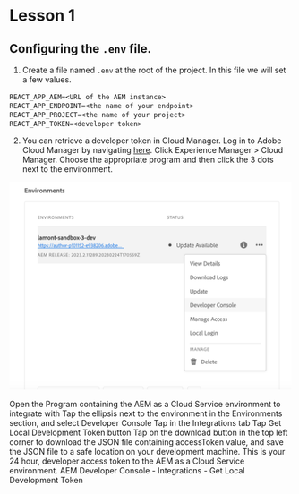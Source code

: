 # Lesson 1 

## Configuring the `.env` file.  

1. Create a file named `.env` at the root of the project.  In this file we will set a few values.

```
REACT_APP_AEM=<URL of the AEM instance>
REACT_APP_ENDPOINT=<the name of your endpoint>
REACT_APP_PROJECT=<the name of your project>
REACT_APP_TOKEN=<developer token>
```

2. You can retrieve a developer token in Cloud Manager. Log in to Adobe Cloud Manager by navigating [here](https://experience.adobe.com/).  Click Experience Manager > Cloud Manager.  Choose the appropriate program and then click the 3 dots next to the environment.

![developer console](./src/media/developer-console.png)

Open the Program containing the AEM as a Cloud Service environment to integrate with
Tap the ellipsis next to the environment in the Environments section, and select Developer Console
Tap in the Integrations tab
Tap Get Local Development Token button
Tap on the download button in the top left corner to download the JSON file containing accessToken value, and save the JSON file to a safe location on your development machine.
This is your 24 hour, developer access token to the AEM as a Cloud Service environment.
AEM Developer Console - Integrations - Get Local Development Token